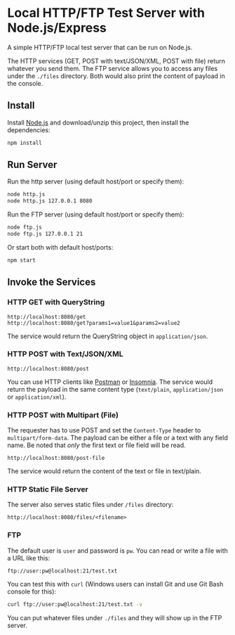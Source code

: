 # Local HTTP/FTP Test Server with Node.js/Express

A simple HTTP/FTP local test server that can be run on Node.js.

The HTTP services (GET, POST with text/JSON/XML, POST with file) return whatever you send them. The FTP service allows you to access any files under the ```./files``` directory. Both would also print the content of payload in the console.

## Install

Install [Node.js](https://nodejs.org/en/download/) and download/unzip this project, then install the dependencies:

```bash
npm install
```

## Run Server

Run the http server (using default host/port or specify them):

```bash
node http.js
node http.js 127.0.0.1 8080
```

Run the FTP server (using default host/port or specify them):

```bash
node ftp.js
node ftp.js 127.0.0.1 21
```

Or start both with default host/ports:

```bash
npm start
```

## Invoke the Services

### HTTP GET with QueryString

```
http://localhost:8080/get
http://localhost:8080/get?params1=value1&params2=value2
```

The service would return the QueryString object in ```application/json```.

### HTTP POST with Text/JSON/XML

```
http://localhost:8080/post
```

You can use HTTP clients like [Postman](https://www.postman.com/downloads/) or [Insomnia](https://insomnia.rest/download). The service would return the payload  in the same content type (```text/plain```, ```application/json``` or ```application/xml```).

### HTTP POST with Multipart (File)

The requester has to use POST and set the ```Content-Type``` header to ```multipart/form-data```. The payload can be either a file or a text with any field name. Be noted that *only* the first text or file field will be read.

```
http://localhost:8080/post-file
```

The service would return the content of the text or file in text/plain.

### HTTP Static File Server

The server also serves static files under ```/files``` directory:

```
http://localhost:8080/files/<filename>
```

### FTP

The default user is ```user``` and password is ```pw```. You can read or write a file with a URL like this:

```
ftp://user:pw@localhost:21/test.txt
```

You can test this with ```curl``` (Windows users can install Git and use Git Bash console for this):

```bash
curl ftp://user:pw@localhost:21/test.txt -v
```

You can put whatever files under ```./files``` and they will show up in the FTP server.
